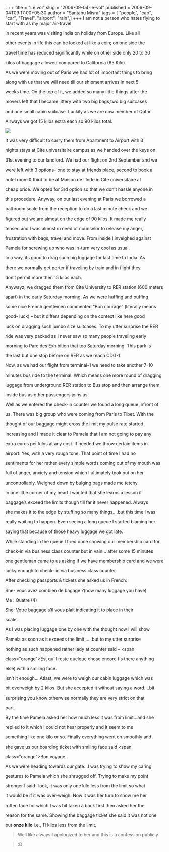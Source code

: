 +++
title = "Le vol"
slug = "2006-09-04-le-vol"
published = 2006-09-04T09:17:00+05:30
author = "Santanu Misra"
tags = [ "people", "cab", "car", "Travel", "airport", "rain",]
+++
I am not a person who hates flying to start with as my major air-travel
in recent years was visiting India on holiday from Europe. Like all
other events in life this can be looked at like a coin; on one side the
travel time has reduced significantly while on other side only 20 to 30
kilos of baggage allowed compared to California (65 Kilo).

  

As we were moving out of Paris we had lot of important things to bring
along with us that we will need till our shipment arrives in next 5
weeks time. On the top of it, we added so many little things after the
movers left that I became jittery with two big bags,two big suitcases
and one small cabin suitcase. Luckily as we are now member of Qatar
Airways we got 15 kilos extra each so 90 kilos total.  
  

[![](../images/thumbnails/2006-09-04-le-vol-vol_tn.jpg)](../images/2006-09-04-le-vol-vol_tn.jpg)

It was very difficult to carry them from Apartment to Airport with 3
nights stays at Cite universitaire campus as we handed over the keys on
31st evening to our landlord. We had our flight on 2nd September and we
were left with 3 options- one to stay at friends place, second to book a
hotel room & third to be at Maison de l’Inde in Cite universitaire at
cheap price. We opted for 3rd option so that we don’t hassle anyone in
this procedure. Anyway, on our last evening at Paris we borrowed a
bathroom scale from the reception to do a last minute check and we
figured out we are almost on the edge of 90 kilos. It made me really
tensed and I was almost in need of counselor to release my anger,
frustration with bags, travel and move. From inside I inveighed against
Pamela for screwing up who was in-turn very cool as usual.

  

In a way, its good to drag such big luggage for last time to India. As
there we normally get porter if traveling by train and in flight they
don’t permit more then 15 kilos each.

  

Anywayz, we dragged them from Cite University to RER station (600 meters
apart) in the early Saturday morning. As we were huffing and puffing
some nice French gentlemen commented “Bon courage” (literally means
good- luck) – but it differs depending on the context like here good
luck on dragging such jumbo size suitcases. To my utter surprise the RER
ride was very packed as I never saw so many people traveling early
morning to Parc des Exhibition that too Saturday morning. This park is
the last but one stop before on RER as we reach CDG-1.

  

Now, as we had our flight from terminal-1 we need to take another 7-10
minutes bus ride to the terminal. Which means one more round of dragging
luggage from underground RER station to Bus stop and then arrange them
inside bus as other passengers joins us.

  

Well as we entered the check-in counter we found a long queue infront of
us. There was big group who were coming from Paris to Tibet. With the
thought of our baggage might cross the limit my pulse rate started
increasing and I made it clear to Pamela that I am not going to pay any
extra euros per kilos at any cost. If needed we throw certain items in
airport. Yes, with a very rough tone. That point of time I had no
sentiments for her rather every simple words coming out of my mouth was
full of anger, anxiety and tension which I ultimately took out on her
uncontrollably. Weighed down by bulging bags made me tetchy.

  

In one little corner of my heart I wanted that she learns a lesson if
baggage’s exceed the limits though till far it never happened. Always
she makes it to the edge by stuffing so many things….but this time I was
really waiting to happen. Even seeing a long queue I started blaming her
saying that because of those heavy luggage we got late.

  

While standing in the queue I tried once showing our membership card for
check-in via business class counter but in vain… after some 15 minutes
one gentleman came to us asking if we have membership card and we were
lucky enough to check- in via business class counter.

After checking passports & tickets she asked us in French:

  

She- vous avez combien de bagage ?(how many luggage you have)

Me : Quatre (4)

She: Votre baggage s’il vous plait indicating it to place in their
scale.

As I was placing luggage one by one with the thought now I will show
Pamela as soon as it exceeds the limit …..but to my utter surprise
nothing as such happened rather lady at counter said – <span
class="orange">Est qu’il reste quelque chose encore (Is there anything
else)</span> with a smiling face.

  

Isn’t it enough….Atlast, we were to weigh our cabin luggage which was
bit overweigh by 2 kilos. But she accepted it without saying a word….bit
surprising you know otherwise normally they are very strict on that
part.

  

By the time Pamela asked her how much less it was from limit…and she
replied to it which I could not hear properly and it seem to me
something like one kilo or so. Finally everything went on smoothly and
she gave us our boarding ticket with smiling face said <span
class="orange">Bon voyage</span>.

  

As we were heading towards our gate…I was trying to show my caring
gestures to Pamela which she shrugged off. Trying to make my point
stronger I said- look, it was only one kilo less from the limit so what
it would be if it was over-weigh. Now it was her turn to show me her
rotten face for which I was bit taken a back first then asked her the
reason for the same. Showing the baggage ticket she said it was not one
but **onze kilo** i.e., 11 kilos less from the limit.

  

> Well like always I apologized to her and this is a confession publicly
> :D
